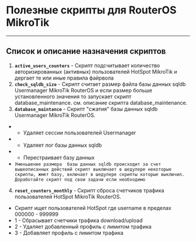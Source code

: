 # Полезные скрипты для RouterOS MikroTik
---
## Список и описание назначения скриптов 
1. **`active_users_counters`** - Скрипт подсчитывает количество авторизированных (активных) пользователей HotSpot MikroTik и дергает те или иные правила файрвола
2. **`check_sqldb_size`** - Скрипт считает размер файла базы данных sqldb  Usermanager MikroTik RouterOS и если размер больше установленного значения то запускает скрипт database_maintenance.                        см. описание скрипта database_maintenance.
3. **`database_maintance`** - Скрипт "сжатия" базы данных sqldb Usermanager MikroTik RouterOS. 
* - Удаляет сессии пользователей Usermanager
* - Удаляет лог базы данных sqldb
* - Перестраивает базу данных
* `Уменьшение размера  базы данных sqldb происходит за счет вышеописанных действий
скрипт выключает в шедулере некоторые скрипты, жмет базу, включает в шедулере скрипты которые выключил.
Доработайте скрипт под свои задачи если необходимо`
4. **`reset_counters_monthly`** - Скрипт сброса счетчиков трафика пользователей HotSpot MikroTik RouterOS.
* Скрипт ищет пользователей HotSpot где username в пределах 000000 - 999999
* 1 - Сбрасывает счетчики трафика download/upload
* 2 - Удаляет добавленный профиль с лимитом трафика
* 3 - Добавляет профиль с лимитом трафика

